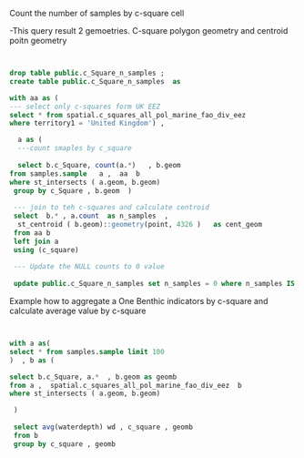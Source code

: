 

Count the number of samples by c-square cell

  -This query result 2 gemoetries. C-square polygon geometry and centroid poitn geometry 

```sql 


drop table public.c_Square_n_samples ; 
create table public.c_Square_n_samples  as 

with aa as ( 
--- select only c-squares form UK EEZ
select * from spatial.c_squares_all_pol_marine_fao_div_eez 
where territory1 = 'United Kingdom') , 

  a as ( 
  ---count smaples by c_square 
  
  select b.c_Square, count(a.*)   , b.geom  
from samples.sample   a ,  aa  b 
where st_intersects ( a.geom, b.geom)   
 group by c_Square , b.geom  ) 
 
 --- join to teh c-squares and calculate centroid 
 select  b.* , a.count  as n_samples  ,
  st_centroid ( b.geom)::geometry(point, 4326 )   as cent_geom 
 from aa b
 left join a
 using (c_square)
 
 --- Update the NULL counts to 0 value
 
 update public.c_Square_n_samples set n_samples = 0 where n_samples IS NULL


```


Example how to aggregate a One Benthic indicators by c-square and calculate average value by c-square

```sql 


with a as( 
select * from samples.sample limit 100
)  , b as ( 

select b.c_Square, a.*  , b.geom as geomb 
from a ,  spatial.c_squares_all_pol_marine_fao_div_eez  b 
where st_intersects ( a.geom, b.geom) 

 ) 
 
 select avg(waterdepth) wd , c_square , geomb 
 from b 
 group by c_square , geomb

```
